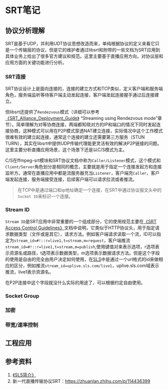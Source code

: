 # SRT笔记

## 协议分析理解

SRT是基于UDP，并利用UDT协议思想改造而来，单纯根据协议的定义来看它只是一个传输层的协议，但是它的维护者通过libsrt和附带的一些文档为SRT应用到具体业务上给出了很多官方建议和规范。这里主要基于直播应用方向，对协议层和应用方面的关键功能进行分析。

### SRT连接

SRT协议设计上是面向连接的，连接的建立方式和TCP类似，定义客户端和服务端角色，服务端监听等待客户端主动发起连接，客户端发起连接握手通过后连接建立。

但libsrt还提供了`Rendezvous`模式（详细可以参考[《SRT_Alliance_Deployment_Guide》](resource/SRT_Alliance_Deployment_Guide_v1.3_2019_05_22.pdf) “Streaming using Rendezvous mode”章节）。简单理解为对等协商连接，两端都知晓对方的IP和端口的情况下同时发起连接协商，这种模式可以用在P2P模式穿透NAT建立连接，实际情况中这个工作模式很难有效的建立起连接，通常这个连接的建立还需要第三方服务（STUN TURN），其实在libsrt中提供UDP传输代理能更灵活有效的解决P2P链接的问题。这里主要分析直播应用场景，这个场景下还是以C/S模式为主。

C/S在ffmpeg-srt模块和SRT协议文档中称为`Caller/Listener`模式，这个模式和`Client/Server`角色划分是相同的概念，主要就是用于指定一个连接发起方和连接监听方。通常在直播应用中都是流服务器充当`Listener`，客户端充`Caller`，客户端发起连接，服务端接受连接，后续客户端可以请求拉流或者推流。

>在TCP中是通过端口和ip地址确定一个连接，在SRT中通过协议报文头中的`Socket ID`来标识一个连接。

### Stream ID

`Stream ID`是SRT应用中非常重要的一个组成部分，它的使用规范主要在[《SRT Access Control Guidelines》](libsrt/access_control.md)文档中说明，它类似于HTTP协议头，用于指定请求数据类型（文件或是其它），请求方法。例如客户端请求读取一个流，ID可以指定为`stream_id=#!::r=live1,t=stream,m=request`，客户端推流`stream_id=#!::r=live1,t=stream,m=publish`,使用键值对来表示选项，r选项表示资源名或路径，t选项表示数据类型，m选项表示数据请求方法。但是这个字段的使用是自由的完全由用户决定如何使用，在[SLS](sls/sls_overview.md)中是通过一个url格式的id来做相应的区分，例如推流`stream_id=uplive.sls.com/live1`，uplive.sls.com域表示推流，live1表示资源名。

在P2P连接中这个字段就没什么实际的用途了，可以根据约定自由使用。

### Socket Group

### 加密

### 带宽/速率控制

## 工程应用

## 参考资料

1. [《SLS简介》](sls/sls_overview.md)
2. 新一代直播传输协议SRT：<https://zhuanlan.zhihu.com/p/114436399>
